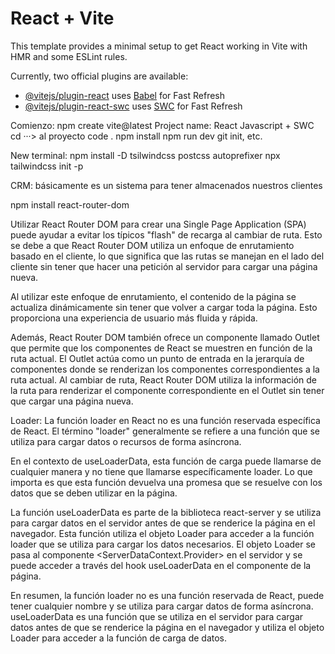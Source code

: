 # React + Vite

This template provides a minimal setup to get React working in Vite with HMR and some ESLint rules.

Currently, two official plugins are available:

- [@vitejs/plugin-react](https://github.com/vitejs/vite-plugin-react/blob/main/packages/plugin-react/README.md) uses [Babel](https://babeljs.io/) for Fast Refresh
- [@vitejs/plugin-react-swc](https://github.com/vitejs/vite-plugin-react-swc) uses [SWC](https://swc.rs/) for Fast Refresh


Comienzo: npm create vite@latest
Project name:
React
Javascript + SWC
cd ···> al proyecto
code .
npm install
npm run dev
git init, etc.

New terminal: npm install -D tsilwindcss postcss autoprefixer
npx tailwindcss init -p

CRM: básicamente es un sistema para tener almacenados nuestros clientes

npm install react-router-dom


Utilizar React Router DOM para crear una Single Page Application (SPA) puede ayudar a evitar los típicos "flash" de recarga al cambiar de ruta. Esto se debe a que React Router DOM utiliza un enfoque de enrutamiento basado en el cliente, lo que significa que las rutas se manejan en el lado del cliente sin tener que hacer una petición al servidor para cargar una página nueva.

Al utilizar este enfoque de enrutamiento, el contenido de la página se actualiza dinámicamente sin tener que volver a cargar toda la página. Esto proporciona una experiencia de usuario más fluida y rápida.

Además, React Router DOM también ofrece un componente llamado Outlet que permite que los componentes de React se muestren en función de la ruta actual. El Outlet actúa como un punto de entrada en la jerarquía de componentes donde se renderizan los componentes correspondientes a la ruta actual. Al cambiar de ruta, React Router DOM utiliza la información de la ruta para renderizar el componente correspondiente en el Outlet sin tener que cargar una página nueva.


Loader:
 La función loader en React no es una función reservada específica de React. El término "loader" generalmente se refiere a una función que se utiliza para cargar datos o recursos de forma asíncrona.

En el contexto de useLoaderData, esta función de carga puede llamarse de cualquier manera y no tiene que llamarse específicamente loader. Lo que importa es que esta función devuelva una promesa que se resuelve con los datos que se deben utilizar en la página.

La función useLoaderData es parte de la biblioteca react-server y se utiliza para cargar datos en el servidor antes de que se renderice la página en el navegador. Esta función utiliza el objeto Loader para acceder a la función loader que se utiliza para cargar los datos necesarios. El objeto Loader se pasa al componente <ServerDataContext.Provider> en el servidor y se puede acceder a través del hook useLoaderData en el componente de la página.

En resumen, la función loader no es una función reservada de React, puede tener cualquier nombre y se utiliza para cargar datos de forma asíncrona. useLoaderData es una función que se utiliza en el servidor para cargar datos antes de que se renderice la página en el navegador y utiliza el objeto Loader para acceder a la función de carga de datos.

